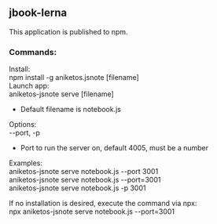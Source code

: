 ## jbook-lerna
This application is published to npm.

### Commands:
Install:  
npm install -g aniketos.jsnote [filename]  
Launch app:  
aniketos-jsnote serve [filename]  
- Default filename is notebook.js

Options:  
--port, -p <port>  
- Port to run the server on, default 4005, must be a number  
  
Examples:  
aniketos-jsnote serve notebook.js --port 3001  
aniketos-jsnote serve notebook.js --port=3001  
aniketos-jsnote serve notebook.js -p 3001  
  
If no installation is desired, execute the command via npx:  
npx aniketos-jsnote serve notebook.js --port=3001  
